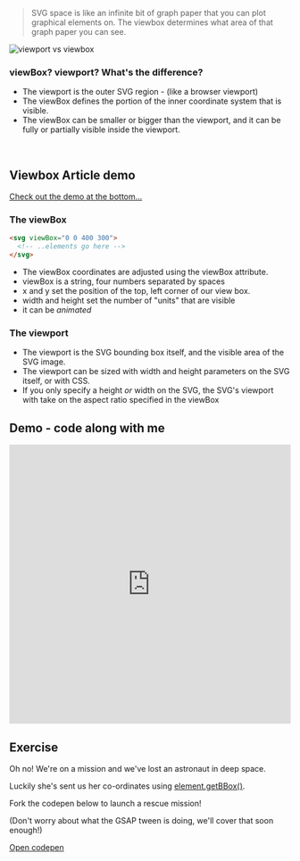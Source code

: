 > SVG space is like an infinite bit of graph paper that you can plot graphical elements on. The viewbox determines what area of that graph paper you can see.

![viewport vs viewbox](https://s3.amazonaws.com/media-p.slid.es/uploads/762606/images/6943388/5ad707f2c1abe_viewboxviewport.jpg.d07987b374c7d524e5373efd2057fabe.jpg")

### viewBox? viewport? What's the difference?

- The viewport is the outer SVG region - (like a browser viewport)
- The viewBox defines the portion of the inner coordinate system that is visible.
- The viewBox can be smaller or bigger than the viewport, and it can be fully or partially visible inside the viewport.

&nbsp;

## Viewbox Article demo

[Check out the demo at the bottom...](https://wattenberger.com/guide/scaling-svg)

### The viewBox

```html
<svg viewBox="0 0 400 300">
  <!-- ..elements go here -->
</svg>
```

- The viewBox coordinates are adjusted using the viewBox attribute.
- viewBox is a string, four numbers separated by spaces
- x and y set the position of the top, left corner of our view box.
- width and height set the number of "units" that are visible
- it can be _animated_

### The viewport

- The viewport is the SVG bounding box itself, and the visible area of the SVG image.
- The viewport can be sized with width and height parameters on the SVG itself, or with CSS.
- If you only specify a height _or_ width on the SVG, the SVG's viewport with take on the aspect ratio specified in the viewBox

## Demo - code along with me

<iframe height="500" style="width: 100%;" scrolling="no" title="ViewBox demo" src="https://codepen.io/svganimationworkshop/embed/PoNvMPm?height=265&theme-id=light&default-tab=html,result" frameborder="no" loading="lazy" allowtransparency="true" allowfullscreen="true">
  See the Pen <a href='https://codepen.io/svganimationworkshop/pen/PoNvMPm'>ViewBox demo</a> by SVG-workshops
  (<a href='https://codepen.io/svganimationworkshop'>@svganimationworkshop</a>) on <a href='https://codepen.io'>CodePen</a>.
</iframe>

## Exercise

Oh no! We're on a mission and we've lost an astronaut in deep space.

Luckily she's sent us her co-ordinates using [element.getBBox()](https://developer.mozilla.org/en-US/docs/Web/API/SVGGraphicsElement/getBBox).

Fork the codepen below to launch a rescue mission!

(Don't worry about what the GSAP tween is doing, we'll cover that soon enough!)

[Open codepen](https://codepen.io/svganimationworkshop/pen/qBdjPpR?editors=1010)
